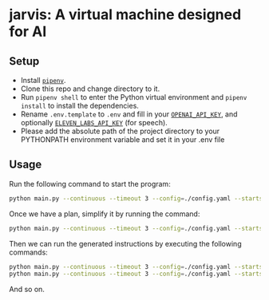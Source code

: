 # jarvis: A virtual machine designed for AI

## Setup

- Install [`pipenv`](https://pypi.org/project/pipenv/).
- Clone this repo and change directory to it.
- Run `pipenv shell` to enter the Python virtual environment and `pipenv install` to install the dependencies.
- Rename `.env.template` to `.env` and fill in your [`OPENAI_API_KEY`](https://platform.openai.com/account/api-keys),
  and optionally [`ELEVEN_LABS_API_KEY`](https://elevenlabs.io) (for speech).
- Please add the absolute path of the project directory to your PYTHONPATH environment variable and set it in your .env file

## Usage

Run the following command to start the program:

```bash
python main.py --continuous --timeout 3 --config=./config.yaml --startseq=0 --verbose --replan
```


Once we have a plan, simplify it by running the command:
```bash
python main.py --continuous --timeout 3 --config=./config.yaml --startseq=0 --verbose --replan
```


Then we can run the generated instructions by executing the following commands:
```bash
python main.py --continuous --timeout 3 --config=./config.yaml --startseq=0 --verbose --json=1.json
python main.py --continuous --timeout 3 --config=./config.yaml --startseq=0 --verbose --json=2.json
```


And so on.
